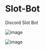 # Slot-Bot
Discord Slot Bot


![image](https://github.com/mafiayt69/Slot-Bot/assets/91059034/e50b613c-e99b-4e82-bb59-451b1a4be168)

![image](https://github.com/mafiayt69/Slot-Bot/assets/91059034/461ef36c-8f01-4d3a-b528-dbfd7070f346)



